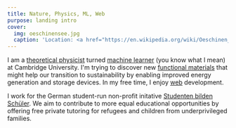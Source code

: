 ```yaml
---
title: Nature, Physics, ML, Web
purpose: landing intro
cover:
  img: oeschinensee.jpg
  caption: 'Location: <a href="https://en.wikipedia.org/wiki/Oeschinen_Lake">Oeschinen Lake</a>'
---
```


I am a [theoretical physicist](/physics) turned [machine learner](/ml) (you know what I mean) at Cambridge University. I'm trying to discover new [functional materials](https://www.quora.com/What-are-the-functional-materials) that might help our transition to sustainability by enabling improved energy generation and storage devices. In my free time, I enjoy [web](/web) development.

I work for the German student-run non-profit initative [Studenten bilden Schüler](https://studenten-bilden-schueler.de/bundesvorstand). We aim to contribute to more equal educational opportunities by offering free private tutoring for refugees and children from underprivileged families.